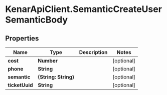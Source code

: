 # KenarApiClient.SemanticCreateUserSemanticBody

## Properties

Name | Type | Description | Notes
------------ | ------------- | ------------- | -------------
**cost** | **Number** |  | [optional] 
**phone** | **String** |  | [optional] 
**semantic** | **{String: String}** |  | [optional] 
**ticketUuid** | **String** |  | [optional] 


